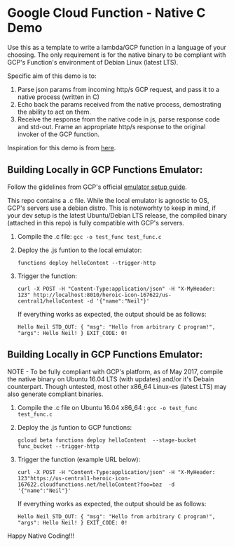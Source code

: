 # Google Cloud Function - Native C Demo
Use this as a template to write a lambda/GCP function in a language of your choosing. The only requirement is for the native binary to be compliant with GCP's Function's environment of Debian Linux (latest LTS).

Specific aim of this demo is to: 

1. Parse json params from incoming http/s GCP request, and pass it to a native process (written in C)
2. Echo back the params received from the native process, demostrating the ability to act on them.
3. Receive the response from the native code in js, parse response code and std-out. Frame an appropriate http/s response to the original invoker of the GCP function.

Inspiration for this demo is from [here](https://groups.google.com/forum/#!msg/cloud-functions-trusted-testers/hfEsSaMqUGA/EVZSK4PLAQAJ).

## Building Locally in GCP Functions Emulator: 

Follow the giidelines from GCP's official [emulator setup guide](https://cloud.google.com/functions/docs/emulator).

This repo contains a .c file. While the local emulator is agnostic to OS, GCP's servers use a debian distro. This is noteworhty to keep in mind, if your dev setup is the latest Ubuntu/Debian LTS release, the compiled binary (attached in this repo) is fully compatible with GCP's servers.

1. Compile the .c file: `gcc -o test_func test_func.c`

2. Deploy the .js funtion to the local emulator: 

   `functions deploy helloContent --trigger-http`

3. Trigger the function: 

   `curl -X POST -H "Content-Type:application/json" -H "X-MyHeader: 123" http://localhost:8010/heroic-icon-167622/us-central1/helloContent -d '{"name":"Neil"}'`

   If everything works as expected, the output should be as follows:

   `Hello Neil STD_OUT: { "msg": "Hello from arbitrary C program!", "args": Hello Neil! } EXIT_CODE: 0!`

## Building Locally in GCP Functions Emulator: 

NOTE - To be fully compliant with GCP's platform, as of May 2017, compile the native binary on Ubuntu 16.04 LTS (with updates) and/or it's Debain counterpart. Though untested, most other x86_64 Linux-es (latest LTS) may also generate compliant binaries.

1. Compile the .c file on Ubuntu 16.04 x86_64 : `gcc -o test_func test_func.c`

2. Deploy the .js funtion to GCP functions: 

   `gcloud beta functions deploy helloContent  --stage-bucket func_bucket --trigger-http`

3. Trigger the function (example URL below): 

    `curl -X POST -H "Content-Type:application/json" -H "X-MyHeader: 123"https://us-central1-heroic-icon-167622.cloudfunctions.net/helloContent?foo=baz  -d '{"name":"Neil"}'`

   If everything works as expected, the output should be as follows:

   `Hello Neil STD_OUT: { "msg": "Hello from arbitrary C program!", "args": Hello Neil! } EXIT_CODE: 0!`

Happy Native Coding!!!

## 

